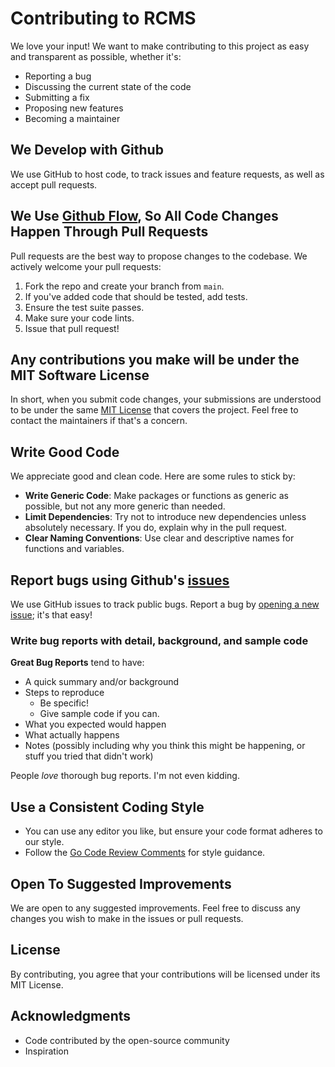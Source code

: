 # Contributing to RCMS

We love your input! We want to make contributing to this project as easy and transparent as possible, whether it's:

- Reporting a bug
- Discussing the current state of the code
- Submitting a fix
- Proposing new features
- Becoming a maintainer

## We Develop with Github

We use GitHub to host code, to track issues and feature requests, as well as accept pull requests.

## We Use [Github Flow](https://guides.github.com/introduction/flow/index.html), So All Code Changes Happen Through Pull Requests

Pull requests are the best way to propose changes to the codebase. We actively welcome your pull requests:

1. Fork the repo and create your branch from `main`.
2. If you've added code that should be tested, add tests.
3. Ensure the test suite passes.
4. Make sure your code lints.
5. Issue that pull request!

## Any contributions you make will be under the MIT Software License

In short, when you submit code changes, your submissions are understood to be under the same [MIT License](https://github.com/Akshay-Verma-CS/RCMS/blob/main/LICENSE) that covers the project. Feel free to contact the maintainers if that's a concern.

## Write Good Code

We appreciate good and clean code. Here are some rules to stick by:

- **Write Generic Code**: Make packages or functions as generic as possible, but not any more generic than needed.
- **Limit Dependencies**: Try not to introduce new dependencies unless absolutely necessary. If you do, explain why in the pull request.
- **Clear Naming Conventions**: Use clear and descriptive names for functions and variables.

## Report bugs using Github's [issues](https://github.com/Akshay-Verma-CS/RCMS/issues)

We use GitHub issues to track public bugs. Report a bug by [opening a new issue](LINK-TO-NEW-ISSUE); it's that easy!

### Write bug reports with detail, background, and sample code

**Great Bug Reports** tend to have:

- A quick summary and/or background
- Steps to reproduce
  - Be specific!
  - Give sample code if you can.
- What you expected would happen
- What actually happens
- Notes (possibly including why you think this might be happening, or stuff you tried that didn't work)

People *love* thorough bug reports. I'm not even kidding.

## Use a Consistent Coding Style

* You can use any editor you like, but ensure your code format adheres to our style.
* Follow the [Go Code Review Comments](https://github.com/golang/go/wiki/CodeReviewComments) for style guidance.

## Open To Suggested Improvements

We are open to any suggested improvements. Feel free to discuss any changes you wish to make in the issues or pull requests.

## License

By contributing, you agree that your contributions will be licensed under its MIT License.

## Acknowledgments

- Code contributed by the open-source community
- Inspiration
